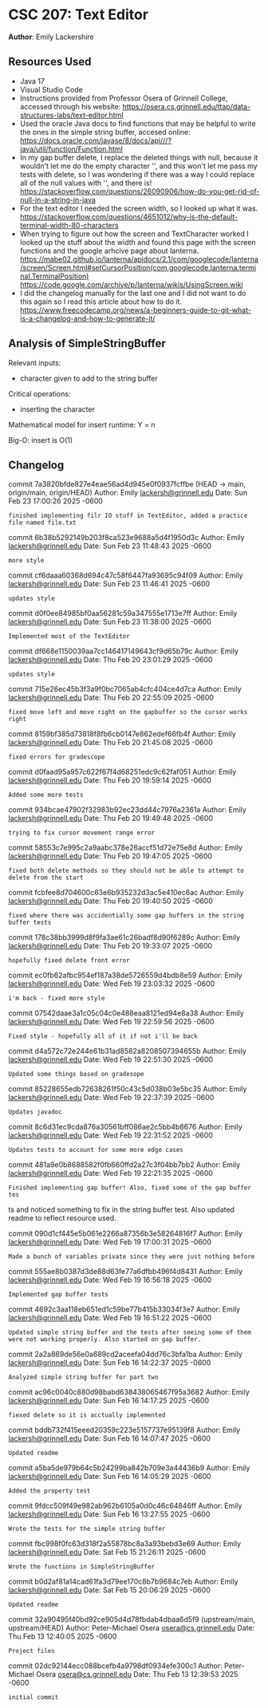 # CSC 207: Text Editor

**Author**: Emily Lackershire

## Resources Used

+ Java 17
+ Visual Studio Code
+ Instructions provided from Professor Osera of Grinnell College, accessed through his website: 
  https://osera.cs.grinnell.edu/ttap/data-structures-labs/text-editor.html
+ Used the oracle Java docs to find functions that may be helpful to write the ones in the simple string buffer, accesed online:  
   https://docs.oracle.com/javase/8/docs/api///?java/util/function/Function.html
+ In my gap buffer delete, I replace the deleted things with null, because it wouldn't let me do the empty character '', and this won't let me pass my tests with delete, so I was wondering if there was a way I could replace all of the null values with '', and there is!
   https://stackoverflow.com/questions/26090906/how-do-you-get-rid-of-null-in-a-string-in-java
+ For the text editor I needed the screen width, so I looked up what it was. 
   https://stackoverflow.com/questions/4651012/why-is-the-default-terminal-width-80-characters
+ When trying to figure out how the screen and TextCharacter worked I looked up the stuff about the width and found this page with the screen functions and the google arhcive page about lanterna.
   https://mabe02.github.io/lanterna/apidocs/2.1/com/googlecode/lanterna/screen/Screen.html#setCursorPosition(com.googlecode.lanterna.terminal.TerminalPosition)
   https://code.google.com/archive/p/lanterna/wikis/UsingScreen.wiki
+ I did the changelog manually for the last one and I did not want to do this again so I read this article about how to do it. 
   https://www.freecodecamp.org/news/a-beginners-guide-to-git-what-is-a-changelog-and-how-to-generate-it/

## Analysis of SimpleStringBuffer

Relevant inputs: 
- character given to add to the string buffer

Critical operations: 
- inserting the character 

Mathematical model for insert runtime:
Y = n

Big-O:
insert is O(1)

## Changelog

commit 7a3820bfde827e4eae56ad4d945e0f0937fcffbe (HEAD -> main, origin/main, origin/HEAD)
Author: Emily <lackersh@grinnell.edu>
Date:   Sun Feb 23 17:00:26 2025 -0600

    finished implementing filr IO stuff in TextEditor, added a practice file named file.txt

commit 6b38b5292149b203f8ca523e9688a5d4f1950d3c
Author: Emily <lackersh@grinnell.edu>
Date:   Sun Feb 23 11:48:43 2025 -0600

    more style

commit cf6daaa60368d694c47c58f6447fa93695c94f09
Author: Emily <lackersh@grinnell.edu>
Date:   Sun Feb 23 11:46:41 2025 -0600

    updates style

commit d0f0ee84985bf0aa56281c59a347555e1713e7ff
Author: Emily <lackersh@grinnell.edu>
Date:   Sun Feb 23 11:38:00 2025 -0600

    Implemented most of the TextEditor

commit df668e1150039aa7cc146417149643cf9d65b79c
Author: Emily <lackersh@grinnell.edu>
Date:   Thu Feb 20 23:01:29 2025 -0600

    updates style

commit 715e26ec45b3f3a9f0bc7065ab4cfc404ce4d7ca
Author: Emily <lackersh@grinnell.edu>
Date:   Thu Feb 20 22:55:09 2025 -0600

    fixed move left and move right on the gapbuffer so the cursor works right

commit 8159bf385d73818f8fb6cb0147e862edef66fb4f
Author: Emily <lackersh@grinnell.edu>
Date:   Thu Feb 20 21:45:08 2025 -0600

    fixed errors for gradescope

commit d0faad95a957c622f67f4d68251edc9c62faf051
Author: Emily <lackersh@grinnell.edu>
Date:   Thu Feb 20 19:59:14 2025 -0600

    Added some more tests

commit 934bcae47902f32983b92ec23dd44c7976a2361a
Author: Emily <lackersh@grinnell.edu>
Date:   Thu Feb 20 19:49:48 2025 -0600

    trying to fix cursor movement range error

commit 58553c7e995c2a9aabc378e26accf51d72e75e8d
Author: Emily <lackersh@grinnell.edu>
Date:   Thu Feb 20 19:47:05 2025 -0600

    fixed both delete methods so they should not be able to attempt to delete from the start

commit fcbfee8d704600c63e6b935232d3ac5e410ec6ac
Author: Emily <lackersh@grinnell.edu>
Date:   Thu Feb 20 19:40:50 2025 -0600

    fixed where there was accidentially some gap buffers in the string buffer tests

commit 178c38bb3999d8f9fa3ae61c26badf8d90f6289c
Author: Emily <lackersh@grinnell.edu>
Date:   Thu Feb 20 19:33:07 2025 -0600

    hopefully fixed delete front error

commit ec0fb62afbc954ef187a38de5726559d4bdb8e59
Author: Emily <lackersh@grinnell.edu>
Date:   Wed Feb 19 23:03:32 2025 -0600

    i'm back - fixed more style

commit 07542daae3a1c05c04c0e488eaa8121ed94e8a38
Author: Emily <lackersh@grinnell.edu>
Date:   Wed Feb 19 22:59:56 2025 -0600

    Fixed style - hopefully all of it if not i'll be back

commit d4a572c72e244e61b31ad8582a8208507394655b
Author: Emily <lackersh@grinnell.edu>
Date:   Wed Feb 19 22:51:30 2025 -0600

    Updated some things based on gradesope

commit 85228655edb72638261f50c43c5d038b03e5bc35
Author: Emily <lackersh@grinnell.edu>
Date:   Wed Feb 19 22:37:39 2025 -0600

    Updates javadoc

commit 8c6d31ec9cda876a30561bff086ae2c5bb4b8676
Author: Emily <lackersh@grinnell.edu>
Date:   Wed Feb 19 22:31:52 2025 -0600

    Updates tests to account for some more edge cases

commit 481a9e0b8688582f0fb660ffd2a27c3f04bb7bb2
Author: Emily <lackersh@grinnell.edu>
Date:   Wed Feb 19 22:21:35 2025 -0600

    Finished implementing gap buffer! Also, fixed some of the gap buffer tes
ts and noticed something to fix in the string buffer test. Also updated readme to reflect resource used.

commit 090d1cf445e5b061e2266a87356b3e58264816f7
Author: Emily <lackersh@grinnell.edu>
Date:   Wed Feb 19 17:00:31 2025 -0600

    Made a bunch of variables private since they were just nothing before   

commit 555ae8b0387d3de88d63fe77a6dfbb496f4d8431
Author: Emily <lackersh@grinnell.edu>
Date:   Wed Feb 19 16:56:18 2025 -0600

    Implemented gap buffer tests

commit 4692c3aa118eb651ed1c59be77b415b33034f3e7
Author: Emily <lackersh@grinnell.edu>
Date:   Wed Feb 19 16:51:22 2025 -0600

    Updated simple string buffer and the tests after seeing some of them were not working properly. Also started on gap buffer.

commit 2a2a869de56e0a689cd2aceefa04dd76c3bfa1ba
Author: Emily <lackersh@grinnell.edu>
Date:   Sun Feb 16 14:22:37 2025 -0600

    Analyzed simple string buffer for part two

commit ac96c0040c880d98babd638438065467f95a3682
Author: Emily <lackersh@grinnell.edu>
Date:   Sun Feb 16 14:17:25 2025 -0600

    fiexed delete so it is acctually implemented

commit bddb732f415eeed20359c223e5157737e95139f8
Author: Emily <lackersh@grinnell.edu>
Date:   Sun Feb 16 14:07:47 2025 -0600

    Updated readme

commit a5ba5de979b64c5b24299ba842b709e3a44436b9
Author: Emily <lackersh@grinnell.edu>
Date:   Sun Feb 16 14:05:29 2025 -0600

    Added the property test

commit 9fdcc509f49e982ab962b6105a0d0c46c64846ff
Author: Emily <lackersh@grinnell.edu>
Date:   Sun Feb 16 13:27:55 2025 -0600

    Wrote the tests for the simple string buffer

commit fbc998f0fc63d318f2a55878bc8a3a93bebd3e69
Author: Emily <lackersh@grinnell.edu>
Date:   Sat Feb 15 21:26:11 2025 -0600

    Wrote the functions in SimpleStringBuffer

commit b0d2af81a14cad61fa3d79ee170c8b7b9684c7eb
Author: Emily <lackersh@grinnell.edu>
Date:   Sat Feb 15 20:06:29 2025 -0600

    Updated readme

commit 32a90495f40bd92ce905d4d78fbdab4dbaa6d5f9 (upstream/main, upstream/HEAD)
Author: Peter-Michael Osera <osera@cs.grinnell.edu>
Date:   Thu Feb 13 12:40:05 2025 -0600

    Project files

commit 02dc92144ecc088bcefb4a9798df0934efe300c1
Author: Peter-Michael Osera <osera@cs.grinnell.edu>
Date:   Thu Feb 13 12:39:53 2025 -0600

    initial commit
